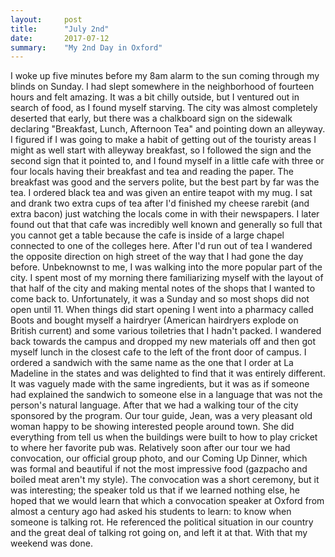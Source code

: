 ```yaml
---
layout:     post
title:      "July 2nd"
date:       2017-07-12
summary:    "My 2nd Day in Oxford"
---
```


I woke up five minutes before my 8am alarm to the sun coming through my blinds on Sunday. I had slept somewhere in the neighborhood of fourteen hours and felt amazing. It was a bit chilly outside, but I ventured out in search of food, as I found myself starving. The city was almost completely deserted that early, but there was a chalkboard sign on the sidewalk declaring "Breakfast, Lunch, Afternoon Tea" and pointing down an alleyway. I figured if I was going to make a habit of getting out of the touristy areas I might as well start with alleyway breakfast, so I followed the sign and the second sign that it pointed to, and I found myself in a little cafe with three or four locals having their breakfast and tea and reading the paper.
The breakfast was good and the servers polite, but the best part by far was the tea. I ordered black tea and was given an entire teapot with my mug. I sat and drank two extra cups of tea after I'd finished my cheese rarebit (and extra bacon) just watching the locals come in with their newspapers. I later found out that that cafe was incredibly well known and generally so full that you cannot get a table because the cafe is inside of a large chapel connected to one of the colleges here.
After I'd run out of tea I wandered the opposite direction on high street of the way that I had gone the day before. Unbeknownst to me, I was walking into the more popular part of the city. I spent most of my morning there familiarizing myself with the layout of that half of the city and making mental notes of the shops that I wanted to come back to. Unfortunately, it was a Sunday and so most shops did not open until 11. When things did start opening I went into a pharmacy called Boots and bought myself a hairdryer (American hairdryers explode on British current) and some various toiletries that I hadn't packed. 
I wandered back towards the campus and dropped my new materials off and then got myself lunch in the closest cafe to the left of the front door of campus. I ordered a sandwich with the same name as the one that I order at La Madeline in the states and was delighted to find that it was entirely different. It was vaguely made with the same ingredients, but it was as if someone had explained the sandwich to someone else in a language that was not the person's natural language. 
After that we had a walking tour of the city sponsored by the program. Our tour guide, Jean, was a very pleasant old woman happy to be showing interested people around town. She did everything from tell us when the buildings were built to how to play cricket to where her favorite pub was. Relatively soon after our tour we had convocation, our official group photo, and our Coming Up Dinner, which was formal and beautiful if not the most impressive food (gazpacho and boiled meat aren't my style). The convocation was a short ceremony, but it was interesting; the speaker told us that if we learned nothing else, he hoped that we would learn that which a convocation speaker at Oxford from almost a century ago had asked his students to learn: to know when someone is talking rot. He referenced the political situation in our country and the great deal of talking rot going on, and left it at that. With that my weekend was done. 